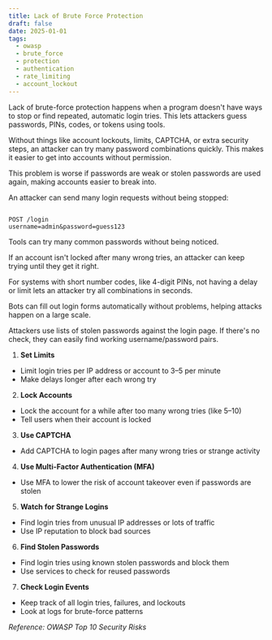 ```yaml
---
title: Lack of Brute Force Protection
draft: false
date: 2025-01-01
tags:
  - owasp
  - brute_force
  - protection
  - authentication
  - rate_limiting
  - account_lockout
---
```


Lack of brute-force protection happens when a program doesn't have ways to stop or find repeated, automatic login tries. This lets attackers guess passwords, PINs, codes, or tokens using tools.

Without things like account lockouts, limits, CAPTCHA, or extra security steps, an attacker can try many password combinations quickly. This makes it easier to get into accounts without permission.

This problem is worse if passwords are weak or stolen passwords are used again, making accounts easier to break into.

An attacker can send many login requests without being stopped:

```

POST /login
username=admin&password=guess123

```

Tools can try many common passwords without being noticed.

If an account isn't locked after many wrong tries, an attacker can keep trying until they get it right.

For systems with short number codes, like 4-digit PINs, not having a delay or limit lets an attacker try all combinations in seconds.

Bots can fill out login forms automatically without problems, helping attacks happen on a large scale.

Attackers use lists of stolen passwords against the login page. If there's no check, they can easily find working username/password pairs.

1. **Set Limits**
- Limit login tries per IP address or account to 3–5 per minute
- Make delays longer after each wrong try
2. **Lock Accounts**
- Lock the account for a while after too many wrong tries (like 5–10)
- Tell users when their account is locked
3. **Use CAPTCHA**
- Add CAPTCHA to login pages after many wrong tries or strange activity
4. **Use Multi-Factor Authentication (MFA)**
- Use MFA to lower the risk of account takeover even if passwords are stolen
5. **Watch for Strange Logins**
- Find login tries from unusual IP addresses or lots of traffic
- Use IP reputation to block bad sources
6. **Find Stolen Passwords**
- Find login tries using known stolen passwords and block them
- Use services to check for reused passwords
7. **Check Login Events**
- Keep track of all login tries, failures, and lockouts
- Look at logs for brute-force patterns

*Reference: OWASP Top 10 Security Risks*
